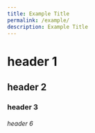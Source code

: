 ```yaml
---
title: Example Title
permalink: /example/
description: Example Title
---
```



# header 1
## header 2
### header 3

###### header 6

